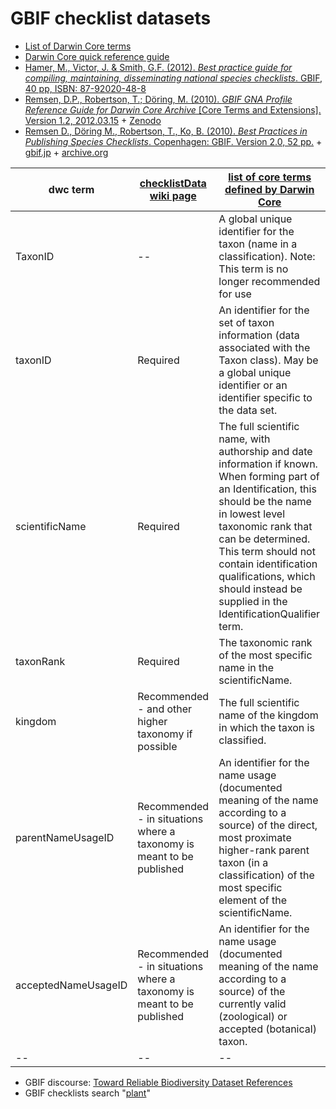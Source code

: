 # GBIF checklist datasets

- [List of Darwin Core terms](https://dwc.tdwg.org/list)
- [Darwin Core quick reference guide](https://dwc.tdwg.org/terms/)
- [Hamer, M., Victor, J. & Smith, G.F. (2012). _Best practice guide for compiling, maintaining, disseminating national species checklists_. GBIF, 40 pp, ISBN: 87-92020-48-8](https://www.gbif.org/document/80784/best-practice-guide-for-compiling-maintaining-disseminating-national-species-checklists)
- [Remsen, D.P., Robertson, T.; Döring, M. (2010). _GBIF GNA Profile Reference Guide for Darwin Core Archive_ [Core Terms and Extensions]. Version 1.2, 2012.03.15](https://www.gbif.jp/v2/pdf/gbif_gna_profile_reference_guide.pdf) + [Zenodo](https://zenodo.org/record/3463261#.YA2zA3b0lQI)
- [Remsen D., Döring M., Robertson, T., Ko, B. (2010). _Best Practices in Publishing Species Checklists_. Copenhagen: GBIF. Version 2.0, 52 pp.](http://web.archive.org/web/20150906005234/http://www.gbif.org/resource/80647) + [gbif.jp](https://www.gbif.jp/v2/pdf/checklist_how-tw.v2.pdf) + [archive.org](http://web.archive.org/web/20210124181939/https://www.gbif.jp/v2/pdf/checklist_how-tw.v2.pdf)

dwc term  | [checklistData wiki page](https://github.com/gbif/ipt/wiki/checklistData#required-dwc-fields) | [list of core terms defined by Darwin Core](http://rs.tdwg.org/dwc/terms.htm)
-- | -- | --
TaxonID | -- | A global unique identifier for the taxon (name in a classification). Note: This term is no longer recommended for use
taxonID | Required | An identifier for the set of taxon information (data associated with the Taxon class). May be a global unique identifier or an identifier specific to the data set.
scientificName | Required | The full scientific name, with authorship and date information if known. When forming part of an Identification, this should be the name in lowest level taxonomic rank that can be determined. This term should not contain identification qualifications, which should instead be supplied in the IdentificationQualifier term.
taxonRank | Required | The taxonomic rank of the most specific name in the scientificName.
kingdom | Recommended - and other higher taxonomy if possible | The full scientific name of the kingdom in which the taxon is classified.
parentNameUsageID | Recommended - in situations where a taxonomy is meant to be published | An identifier for the name usage (documented meaning of the name according to a source) of the direct, most proximate higher-rank parent taxon (in a classification) of the most specific element of the scientificName.
acceptedNameUsageID | Recommended - in situations where a taxonomy is meant to be published | An identifier for the name usage (documented meaning of the name according to a source) of the currently valid (zoological) or accepted (botanical) taxon.
-- | -- | --

- GBIF discourse: [Toward Reliable Biodiversity Dataset References](https://discourse.gbif.org/t/toward-reliable-biodiversity-dataset-references/1637)
- GBIF checklists search "[plant](https://www.gbif.org/dataset/search?q=plant&type=CHECKLIST)"
